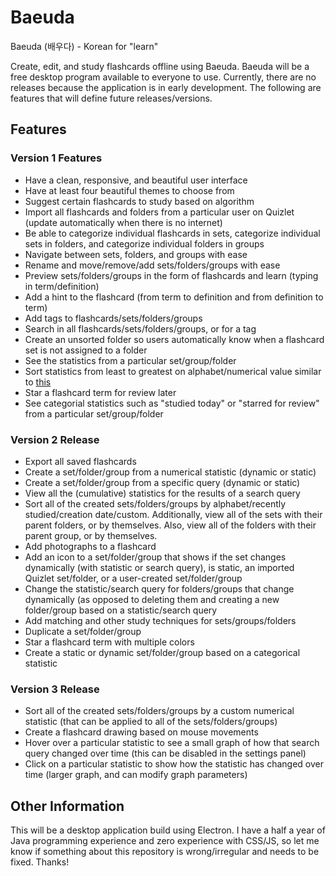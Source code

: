 # Baeuda

Baeuda (배우다) - Korean for "learn"

Create, edit, and study flashcards offline using Baeuda. Baeuda will be a free desktop program available to everyone to use. Currently, there are no releases because the application is in early development. The following are features that will define future releases/versions.

## Features
### Version 1 Features
* Have a clean, responsive, and beautiful user interface
* Have at least four beautiful themes to choose from
* Suggest certain flashcards to study based on algorithm
* Import all flashcards and folders from a particular user on Quizlet (update automatically when there is no internet)
* Be able to categorize individual flashcards in sets, categorize individual sets in folders, and categorize individual folders in groups
* Navigate between sets, folders, and groups with ease
* Rename and move/remove/add sets/folders/groups with ease
* Preview sets/folders/groups in the form of flashcards and learn (typing in term/definition)
* Add a hint to the flashcard (from term to definition and from definition to term)
* Add tags to flashcards/sets/folders/groups
* Search in all flashcards/sets/folders/groups, or for a tag
* Create an unsorted folder so users automatically know when a flashcard set is not assigned to a folder
* See the statistics from a particular set/group/folder
* Sort statistics from least to greatest on alphabet/numerical value similar to [this](https://en.wikipedia.org/wiki/Help:Table#Section_link_or_map_link_to_a_row_anchor)
* Star a flashcard term for review later
* See categorial statistics such as "studied today" or "starred for review" from a particular set/group/folder

### Version 2 Release
* Export all saved flashcards
* Create a set/folder/group from a numerical statistic (dynamic or static)
* Create a set/folder/group from a specific query (dynamic or static)
* View all the (cumulative) statistics for the results of a search query
* Sort all of the created sets/folders/groups by alphabet/recently studied/creation date/custom. Additionally, view all of the sets with their parent folders, or by themselves. Also, view all of the folders with their parent group, or by themselves.
* Add photographs to a flashcard
* Add an icon to a set/folder/group that shows if the set changes dynamically (with statistic or search query), is static, an imported Quizlet set/folder, or a user-created set/folder/group
* Change the statistic/search query for folders/groups that change dynamically (as opposed to deleting them and creating a new folder/group based on a statistic/search query
* Add matching and other study techniques for sets/groups/folders
* Duplicate a set/folder/group
* Star a flashcard term with multiple colors
* Create a static or dynamic set/folder/group based on a categorical statistic

### Version 3 Release
* Sort all of the created sets/folders/groups by a custom numerical statistic (that can be applied to all of the sets/folders/groups)
* Create a flashcard drawing based on mouse movements
* Hover over a particular statistic to see a small graph of how that search query changed over time (this can be disabled in the settings panel)
* Click on a particular statistic to show how the statistic has changed over time (larger graph, and can modify graph parameters)

## Other Information
This will be a desktop application build using Electron. I have a half a year of Java programming experience and zero experience with CSS/JS, so let me know if something about this repository is wrong/irregular and needs to be fixed. Thanks!
